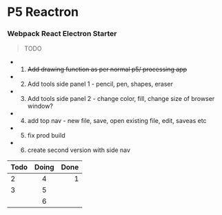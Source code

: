 # P5 Reactron

### Webpack React Electron Starter

> TODO
* 1. ~~Add drawing function as per normal p5/ processing app~~
* 2. Add tools side panel 1 - pencil, pen, shapes, eraser
* 3. Add tools side panel 2 - change color, fill, change size of browser window?
* 4. add top nav - new file, save, open existing file, edit, saveas etc
* 5. fix prod build
* 6. create second version with side nav

| Todo          | Doing         | Done  |
| ------------- |:-------------:| -----:|
| 2             | 4             | 1     |
| 3             | 5             |       |
|               | 6             |       |